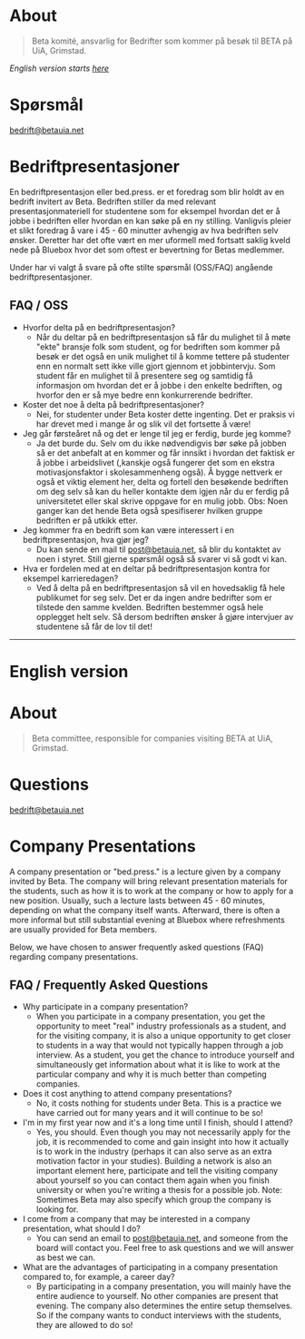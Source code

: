 # About
> Beta komité, ansvarlig for Bedrifter som kommer på besøk til BETA på UiA, Grimstad.

*English version starts [here](#english-version)*

# Spørsmål
bedrift@betauia.net

# Bedriftpresentasjoner

En bedriftpresentasjon eller bed.press. er et foredrag som blir holdt av en bedrift invitert av Beta. Bedriften stiller da med relevant presentasjonmateriell for studentene som for eksempel hvordan det er å jobbe i bedriften eller hvordan en kan søke på en ny stilling. Vanligvis pleier et slikt foredrag å vare i 45 - 60 minutter avhengig av hva bedriften selv ønsker. Deretter har det ofte vært en mer uformell med fortsatt saklig kveld nede på Bluebox hvor det som oftest er bevertning for Betas medlemmer.

Under har vi valgt å svare på ofte stilte spørsmål (OSS/FAQ) angående bedriftpresentasjoner.

## FAQ / OSS
* Hvorfor delta på en bedriftpresentasjon?
  * Når du deltar på en bedriftpresentasjon så får du mulighet til å møte "ekte" bransje folk som student, og for bedriften som kommer på besøk er det også en unik mulighet til å komme tettere på studenter enn en normalt sett ikke ville gjort gjennom et jobbintervju. Som student får en mulighet til å presentere seg og samtidig få informasjon om hvordan det er å jobbe i den enkelte bedriften, og hvorfor den er så mye bedre enn konkurrerende bedrifter.
* Koster det noe å delta på bedriftpresentasjoner?
    * Nei, for studenter under Beta koster dette ingenting. Det er praksis vi har drevet med i mange år og slik vil det fortsette å være!
* Jeg går førsteåret nå og det er lenge til jeg er ferdig, burde jeg komme?
    * Ja det burde du. Selv om du ikke nødvendigvis bør søke på jobben så er det anbefalt at en kommer og får innsikt i hvordan det faktisk er å jobbe i arbeidslivet (,kanskje også fungerer det som en ekstra motivasjonsfaktor i skolesammenheng også). Å bygge nettverk er også et viktig element her, delta og fortell den besøkende bedriften om deg selv så kan du heller kontakte dem igjen når du er ferdig på universitetet eller skal skrive oppgave for en mulig jobb.
    Obs: Noen ganger kan det hende Beta også spesifiserer hvilken gruppe bedriften er på utkikk etter.
* Jeg kommer fra en bedrift som kan være interessert i en bedriftpresentasjon, hva gjør jeg?
    * Du kan sende en mail til post@betauia.net, så blir du kontaktet av noen i styret. Still gjerne spørsmål også så svarer vi så godt vi kan.
* Hva er fordelen med at en deltar på bedriftpresentasjon kontra for eksempel karrieredagen?
  * Ved å delta på en bedriftpresentasjon så vil en hovedsaklig få hele publikumet for seg selv. Det er da ingen andre bedrifter som er tilstede den samme kvelden. Bedriften bestemmer også hele opplegget helt selv. Så dersom bedriften ønsker å gjøre intervjuer av studentene så får de lov til det!

---

# English version

# About
> Beta committee, responsible for companies visiting BETA at UiA, Grimstad.

# Questions
bedrift@betauia.net

# Company Presentations

A company presentation or "bed.press." is a lecture given by a company invited by Beta. The company will bring relevant presentation materials for the students, such as how it is to work at the company or how to apply for a new position. Usually, such a lecture lasts between 45 - 60 minutes, depending on what the company itself wants. Afterward, there is often a more informal but still substantial evening at Bluebox where refreshments are usually provided for Beta members.

Below, we have chosen to answer frequently asked questions (FAQ) regarding company presentations.

## FAQ / Frequently Asked Questions
* Why participate in a company presentation?
  * When you participate in a company presentation, you get the opportunity to meet "real" industry professionals as a student, and for the visiting company, it is also a unique opportunity to get closer to students in a way that would not typically happen through a job interview. As a student, you get the chance to introduce yourself and simultaneously get information about what it is like to work at the particular company and why it is much better than competing companies.
* Does it cost anything to attend company presentations?
    * No, it costs nothing for students under Beta. This is a practice we have carried out for many years and it will continue to be so!
* I'm in my first year now and it's a long time until I finish, should I attend?
    * Yes, you should. Even though you may not necessarily apply for the job, it is recommended to come and gain insight into how it actually is to work in the industry (perhaps it can also serve as an extra motivation factor in your studies). Building a network is also an important element here, participate and tell the visiting company about yourself so you can contact them again when you finish university or when you're writing a thesis for a possible job. 
    Note: Sometimes Beta may also specify which group the company is looking for.
* I come from a company that may be interested in a company presentation, what should I do?
    * You can send an email to post@betauia.net, and someone from the board will contact you. Feel free to ask questions and we will answer as best we can.
* What are the advantages of participating in a company presentation compared to, for example, a career day?
  * By participating in a company presentation, you will mainly have the entire audience to yourself. No other companies are present that evening. The company also determines the entire setup themselves. So if the company wants to conduct interviews with the students, they are allowed to do so!